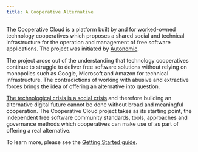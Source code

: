 ```yaml
---
title: A Cooperative Alternative
---
```


The Cooperative Cloud is a platform built by and for worked-owned technology
cooperatives which proposes a shared social and technical infrastructure for
the operation and management of free software applications. The project was
initiated by [Autonomic].

The project arose out of the understanding that technology cooperatives
continue to struggle to deliver free software solutions without relying on
monopolies such as Google, Microsoft and Amazon for technical infrastructure.
The contradictions of working with abusive and extractive forces brings the
idea of offering an alternative into question.

[The technological crisis is a social crisis] and therefore building an
alternative digital future cannot be done without broad and meaningful
cooperation. The Cooperative Cloud project takes as its starting point, the
independent free software community standards, tools, approaches and governance
methods which cooperatives can make use of as part of offering a real
alternative.

To learn more, please see the [Getting Started guide].

[autonomic]: https://autonomic.zone/
[the technological crisis is a social crisis]: https://vvvvvvaria.org/~decentral1se/w/organising/crisis.jpeg
[getting started guide]: getting-started/guide.md
